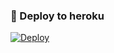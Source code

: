 ### 🚀 Deploy to heroku
[![Deploy](https://www.herokucdn.com/deploy/button.svg)](https://heroku.com/deploy?template=https://github.com/Mehmet02020/white)
